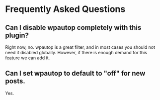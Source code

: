# Frequently Asked Questions #

## Can I disable wpautop completely with this plugin? ##

Right now, no. wpautop is a great filter, and in most cases you should not need it disabled globally. However, if there is enough demand for this feature we can add it.

## Can I set wpautop to default to "off" for new posts.

Yes.
##
